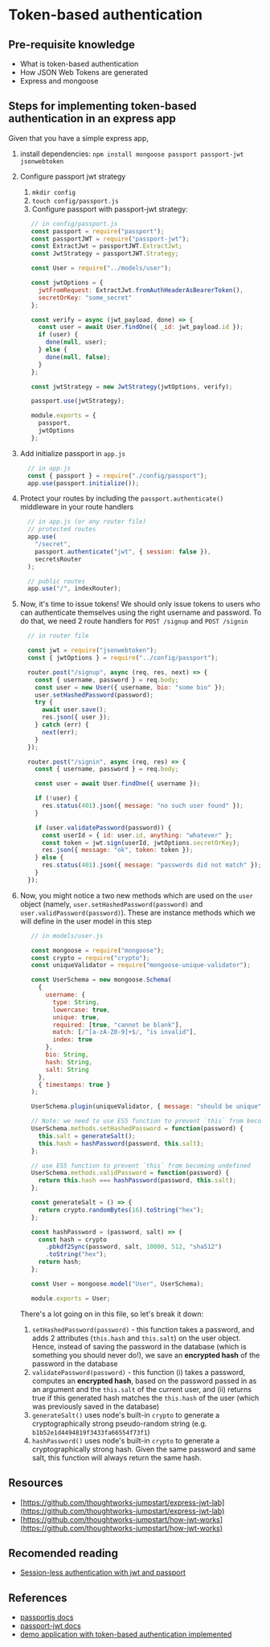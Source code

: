 # Token-based authentication

## Pre-requisite knowledge

- What is token-based authentication
- How JSON Web Tokens are generated
- Express and mongoose

## Steps for implementing token-based authentication in an express app

Given that you have a simple express app,

1. install dependencies: `npm install mongoose passport passport-jwt jsonwebtoken`
2. Configure passport jwt strategy

   1. `mkdir config`
   2. `touch config/passport.js` 
   3. Configure passport with passport-jwt strategy:

   ```javascript
      // in config/passport.js
      const passport = require("passport");
      const passportJWT = require("passport-jwt");
      const ExtractJwt = passportJWT.ExtractJwt;
      const JwtStrategy = passportJWT.Strategy;

      const User = require("../models/user");

      const jwtOptions = {
        jwtFromRequest: ExtractJwt.fromAuthHeaderAsBearerToken(),
        secretOrKey: "some_secret"
      };

      const verify = async (jwt_payload, done) => {
        const user = await User.findOne({ _id: jwt_payload.id });
        if (user) {
          done(null, user);
        } else {
          done(null, false);
        }
      };

      const jwtStrategy = new JwtStrategy(jwtOptions, verify);

      passport.use(jwtStrategy);

      module.exports = {
        passport,
        jwtOptions
      };
      ```

3. Add initialize passport in `app.js`
    ```javascript
      // in app.js
      const { passport } = require("./config/passport");
      app.use(passport.initialize());
    ```
4. Protect your routes by including the `passport.authenticate()` middleware in your route handlers

    ```javascript
      // in app.js (or any router file)
      // protected routes
      app.use(
        "/secret",
        passport.authenticate("jwt", { session: false }),
        secretsRouter
      );

      // public routes
      app.use("/", indexRouter);
    ```

5. Now, it's time to issue tokens! We should only issue tokens to users who can authenticate themselves using the right username and password. To do that, we need 2 route handlers for `POST /signup` and `POST /signin`

    ```javascript
      // in router file

      const jwt = require("jsonwebtoken");
      const { jwtOptions } = require("../config/passport");

      router.post("/signup", async (req, res, next) => {
        const { username, password } = req.body;
        const user = new User({ username, bio: "some bio" });
        user.setHashedPassword(password);
        try {
          await user.save();
          res.json({ user });
        } catch (err) {
          next(err);
        }
      });

      router.post("/signin", async (req, res) => {
        const { username, password } = req.body;

        const user = await User.findOne({ username });

        if (!user) {
          res.status(401).json({ message: "no such user found" });
        }

        if (user.validatePassword(password)) {
          const userId = { id: user.id, anything: "whatever" };
          const token = jwt.sign(userId, jwtOptions.secretOrKey);
          res.json({ message: "ok", token: token });
        } else {
          res.status(401).json({ message: "passwords did not match" });
        }
      });
    ```

6. Now, you might notice a two new methods which are used on the `user` object \(namely, `user.setHashedPassword(password)` and `user.validPassword(password)`\). These are instance methods which we will define in the user model in this step

   ```javascript
      // in models/user.js

      const mongoose = require("mongoose");
      const crypto = require("crypto");
      const uniqueValidator = require("mongoose-unique-validator");

      const UserSchema = new mongoose.Schema(
        {
          username: {
            type: String,
            lowercase: true,
            unique: true,
            required: [true, "cannot be blank"],
            match: [/^[a-zA-Z0-9]+$/, "is invalid"],
            index: true
          },
          bio: String,
          hash: String,
          salt: String
        },
        { timestamps: true }
      );

      UserSchema.plugin(uniqueValidator, { message: "should be unique" });

      // Note: we need to use ES5 function to prevent `this` from becoming undefined
      UserSchema.methods.setHashedPassword = function(password) {
        this.salt = generateSalt();
        this.hash = hashPassword(password, this.salt);
      };

      // use ES5 function to prevent `this` from becoming undefined
      UserSchema.methods.validPassword = function(password) {
        return this.hash === hashPassword(password, this.salt);
      };

      const generateSalt = () => {
        return crypto.randomBytes(16).toString("hex");
      };

      const hashPassword = (password, salt) => {
        const hash = crypto
          .pbkdf2Sync(password, salt, 10000, 512, "sha512")
          .toString("hex");
        return hash;
      };

      const User = mongoose.model("User", UserSchema);

      module.exports = User;
    ```

   There's a lot going on in this file, so let's break it down:
      1. `setHashedPassword(password)` - this function takes a password, and adds 2 attributes \(`this.hash` and `this.salt`\) on the user object. Hence, instead of saving the password in the database \(which is something you should never do!\), we save an **encrypted hash** of the password in the database
      2. `validatePassword(password)` - this function \(i\) takes a password, computes an **encrypted hash**, based on the password passed in as an argument and the `this.salt` of the current user, and \(ii\) returns true if this generated hash matches the `this.hash` of the user \(which was previously saved in the database\)
      3. `generateSalt()` uses node's built-in `crypto` to generate a cryptographically strong pseudo-random string \(e.g. `b1b52e1d4494819f3433fa66554f73f1`\)
      4. `hashPassword()` uses node's built-in `crypto` to generate a cryptographically strong hash. Given the same password and same salt, this function will always return the same hash.

## Resources

- [https://github.com/thoughtworks-jumpstart/express-jwt-lab](https://github.com/thoughtworks-jumpstart/express-jwt-lab)
- [https://github.com/thoughtworks-jumpstart/how-jwt-works](https://github.com/thoughtworks-jumpstart/how-jwt-works)

## Recomended reading

- [Session-less authentication with jwt and passport](https://blog.usejournal.com/sessionless-authentication-withe-jwts-with-node-express-passport-js-69b059e4b22c)

## References

- [passportjs docs](http://www.passportjs.org/)
- [passport-jwt docs](https://github.com/themikenicholson/passport-jwt)
- [demo application with token-based authentication implemented](https://github.com/thoughtworks-jumpstart/express-auth-demo)
